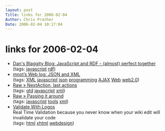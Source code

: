```yaml
---
layout: post
Title: links for 2006-02-04  
Author: Chris Prather
Date: 2006-02-04 10:17:04
---
```


# links for 2006-02-04
<ul class="delicious">
	<li>
		<div class="delicious-link"><a href="http://danieldkim.blogspot.com/2005/07/javascript-and-rdf-almost-perfect.html">Dan's Blaggity Blog: JavaScript and RDF - (almost) perfect together</a></div>
		<div class="delicious-tags">(tags: <a href="http://del.icio.us/perigrin/javascript">javascript</a> <a href="http://del.icio.us/perigrin/rdf">rdf</a>)</div>
	</li>
	<li>
		<div class="delicious-link"><a href="http://www.mnot.net/blog/2005/01/24/json">mnot’s Web log: JSON and XML</a></div>
		<div class="delicious-tags">(tags: <a href="http://del.icio.us/perigrin/XML">XML</a> <a href="http://del.icio.us/perigrin/javascript">javascript</a> <a href="http://del.icio.us/perigrin/json">json</a> <a href="http://del.icio.us/perigrin/programming">programming</a> <a href="http://del.icio.us/perigrin/AJAX">AJAX</a> <a href="http://del.icio.us/perigrin/Web">Web</a> <a href="http://del.icio.us/perigrin/web2.0">web2.0</a>)</div>
	</li>
	<li>
		<div class="delicious-link"><a href="http://dannyayers.com/?p=2894">Raw » NextAction, last actions</a></div>
		<div class="delicious-tags">(tags: <a href="http://del.icio.us/perigrin/gtd">gtd</a> <a href="http://del.icio.us/perigrin/javascript">javascript</a> <a href="http://del.icio.us/perigrin/xml">xml</a>)</div>
	</li>
	<li>
		<div class="delicious-link"><a href="http://dannyayers.com/archives/2005/07/27/passing-it-around/">Raw » Passing it around</a></div>
		<div class="delicious-tags">(tags: <a href="http://del.icio.us/perigrin/javascript">javascript</a> <a href="http://del.icio.us/perigrin/tools">tools</a> <a href="http://del.icio.us/perigrin/xml">xml</a>)</div>
	</li>
	<li>
		<div class="delicious-link"><a href="http://inamidst.com/proj/valid/">Validate With Logos</a></div>
		<div class="delicious-extended">Real Time Validation because you never know when your wiki edit will invalidate your code</div>
		<div class="delicious-tags">(tags: <a href="http://del.icio.us/perigrin/html">html</a> <a href="http://del.icio.us/perigrin/xhtml">xhtml</a> <a href="http://del.icio.us/perigrin/webdesign">webdesign</a>)</div>
	</li>
</ul>

